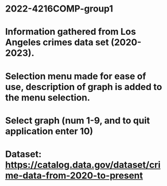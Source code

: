 # 2022-4216COMP-group1
# Information gathered from Los Angeles crimes data set (2020-2023).
# Selection menu made for ease of use, description of graph is added to the menu selection.
#
# Select graph (num 1-9, and to quit application enter 10)
# Dataset: https://catalog.data.gov/dataset/crime-data-from-2020-to-present

